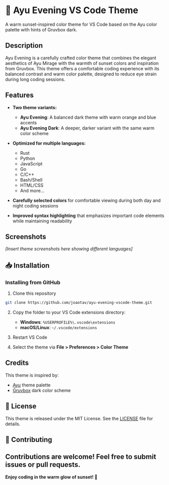 # 🌅 Ayu Evening VS Code Theme

A warm sunset-inspired color theme for VS Code based on the Ayu color palette with hints of Gruvbox dark.

## Description

Ayu Evening is a carefully crafted color theme that combines the elegant aesthetics of Ayu Mirage with the warmth of sunset colors and inspiration from Gruvbox. This theme offers a comfortable coding experience with its balanced contrast and warm color palette, designed to reduce eye strain during long coding sessions.

## Features

- **Two theme variants:**
  - **Ayu Evening**: A balanced dark theme with warm orange and blue accents
  - **Ayu Evening Dark**: A deeper, darker variant with the same warm color scheme

- **Optimized for multiple languages:**
  - Rust
  - Python
  - JavaScript
  - Go
  - C/C++
  - Bash/Shell
  - HTML/CSS
  - And more...

- **Carefully selected colors** for comfortable viewing during both day and night coding sessions

- **Improved syntax highlighting** that emphasizes important code elements while maintaining readability

## Screenshots

*[Insert theme screenshots here showing different languages]*

## 📥 Installation

### Installing from GitHub

1. Clone this repository
```bash
git clone https://github.com/joaotav/ayu-evening-vscode-theme.git
```

2. Copy the folder to your VS Code extensions directory:
   - **Windows**: `%USERPROFILE%\.vscode\extensions`
   - **macOS/Linux**: `~/.vscode/extensions`

3. Restart VS Code
4. Select the theme via **File > Preferences > Color Theme**

## Credits

This theme is inspired by:
- [Ayu](https://github.com/ayu-theme/vscode-ayu) theme palette
- [Gruvbox](https://github.com/morhetz/gruvbox) dark color scheme

## 📝 License

This theme is released under the MIT License. See the [LICENSE](LICENSE) file for details.

## 🤝 Contributing

Contributions are welcome! Feel free to submit issues or pull requests.
---

**Enjoy coding in the warm glow of sunset! 🌅**
